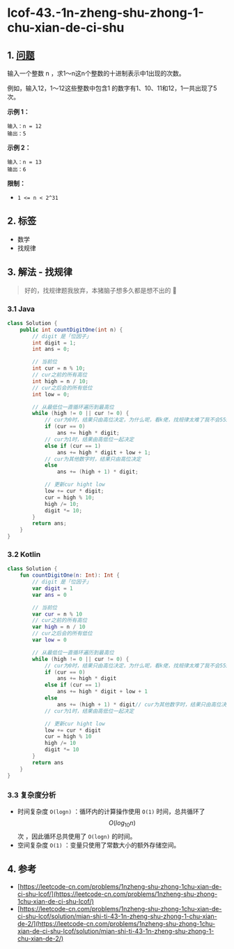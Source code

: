 # lcof-43.-1n-zheng-shu-zhong-1-chu-xian-de-ci-shu

## 1. [问题](https://leetcode-cn.com/problems/1nzheng-shu-zhong-1chu-xian-de-ci-shu-lcof/)

输入一个整数 n ，求1～n这n个整数的十进制表示中1出现的次数。

例如，输入12，1～12这些整数中包含1 的数字有1、10、11和12，1一共出现了5次。

**示例 1：**

```text
输入：n = 12
输出：5
```

**示例 2：**

```text
输入：n = 13
输出：6
```

**限制：**

* `1 <= n < 2^31`

## 2. 标签

* 数学
* 找规律

## 3. 解法 - 找规律

> 好的，找规律题我放弃，本猪脑子想多久都是想不出的 🤯

### 3.1 Java

```java
class Solution {
    public int countDigitOne(int n) {
        // digit 是「位因子」
        int digit = 1;
        int ans = 0;

        // 当前位
        int cur = n % 10;
        // cur之前的所有高位
        int high = n / 10;
        // cur之后会的所有低位
        int low = 0;

        // 从最低位一直循环遍历到最高位
        while (high != 0 || cur != 0) {
            // cur为0时，结果只由高位决定，为什么呢，看k佬，找规律太难了我不会555
            if (cur == 0)
                ans += high * digit;
            // cur为1时，结果由高低位一起决定
            else if (cur == 1)
                ans += high * digit + low + 1;
            // cur为其他数字时，结果只由高位决定
            else 
                ans += (high + 1) * digit;

            // 更新cur hight low
            low += cur * digit;
            cur = high % 10;
            high /= 10;
            digit *= 10;
        }
        return ans;
    }
}
```

### 3.2 Kotlin

```kotlin
class Solution {
    fun countDigitOne(n: Int): Int {
        // digit 是「位因子」
        var digit = 1
        var ans = 0

        // 当前位
        var cur = n % 10
        // cur之前的所有高位
        var high = n / 10
        // cur之后会的所有低位
        var low = 0

        // 从最低位一直循环遍历到最高位
        while (high != 0 || cur != 0) {
            // cur为0时，结果只由高位决定，为什么呢，看k佬，找规律太难了我不会555
            if (cur == 0)
                ans += high * digit
            else if (cur == 1)
                ans += high * digit + low + 1
            else
                ans += (high + 1) * digit// cur为其他数字时，结果只由高位决定
            // cur为1时，结果由高低位一起决定

            // 更新cur hight low
            low += cur * digit
            cur = high % 10
            high /= 10
            digit *= 10
        }
        return ans
    }
}
```

### 3.3 复杂度分析

* 时间复杂度 `O(logn)` ：循环内的计算操作使用 `O(1)` 时间，总共循环了$$O(log_{10}n)$$次 ，因此循环总共使用了 `O(logn)` 的时间。
* 空间复杂度 `O(1)` ：变量只使用了常数大小的额外存储空间。

## 4. 参考

* [https://leetcode-cn.com/problems/1nzheng-shu-zhong-1chu-xian-de-ci-shu-lcof/](https://leetcode-cn.com/problems/1nzheng-shu-zhong-1chu-xian-de-ci-shu-lcof/)
* [https://leetcode-cn.com/problems/1nzheng-shu-zhong-1chu-xian-de-ci-shu-lcof/solution/mian-shi-ti-43-1n-zheng-shu-zhong-1-chu-xian-de-2/](https://leetcode-cn.com/problems/1nzheng-shu-zhong-1chu-xian-de-ci-shu-lcof/solution/mian-shi-ti-43-1n-zheng-shu-zhong-1-chu-xian-de-2/)

